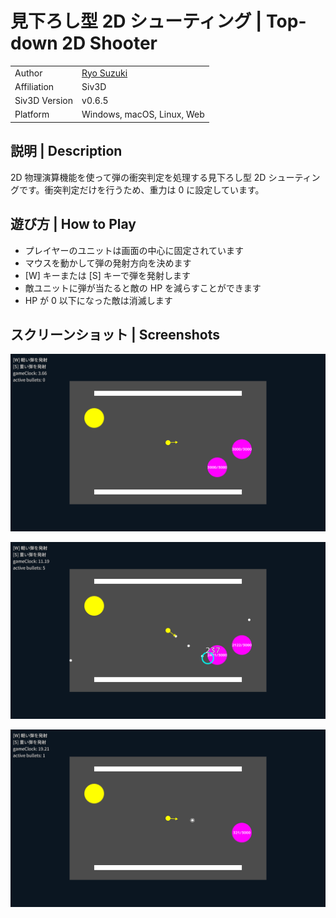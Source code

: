 # 見下ろし型 2D シューティング | Top-down 2D Shooter

|               |                                              |
|:--------------|:---------------------------------------------|
| Author        | [Ryo Suzuki](https://twitter.com/Reputeless) |
| Affiliation   | Siv3D                                        |
| Siv3D Version | v0.6.5                                       |
| Platform      | Windows, macOS, Linux, Web                   |

## 説明 | Description

2D 物理演算機能を使って弾の衝突判定を処理する見下ろし型 2D シューティングです。衝突判定だけを行うため、重力は 0 に設定しています。

## 遊び方 | How to Play

- プレイヤーのユニットは画面の中心に固定されています
- マウスを動かして弾の発射方向を決めます
- [W] キーまたは [S] キーで弾を発射します
- 敵ユニットに弾が当たると敵の HP を減らすことができます
- HP が 0 以下になった敵は消滅します

## スクリーンショット | Screenshots

![](Screenshot/1.png)

![](Screenshot/2.png)

![](Screenshot/3.png)
